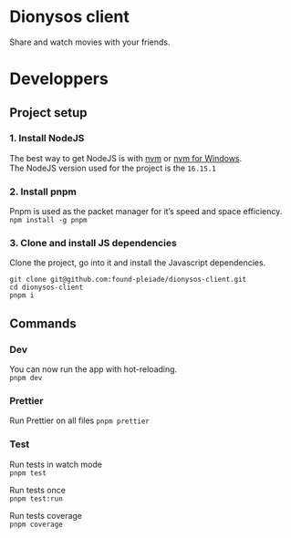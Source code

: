 # Dionysos client

Share and watch movies with your friends.

# Developpers

## Project setup

### 1. Install NodeJS

The best way to get NodeJS is with [nvm](https://github.com/nvm-sh/nvm) or [nvm for Windows](https://github.com/coreybutler/nvm-windows).  
The NodeJS version used for the project is the `16.15.1`

### 2. Install pnpm

Pnpm is used as the packet manager for it’s speed and space efficiency.  
`npm install -g pnpm`

### 3. Clone and install JS dependencies

Clone the project, go into it and install the Javascript dependencies.

```
git clone git@github.com:found-pleiade/dionysos-client.git
cd dionysos-client
pnpm i
```

## Commands

### Dev

You can now run the app with hot-reloading.  
`pnpm dev`

### Prettier

Run Prettier on all files
`pnpm prettier`

### Test

Run tests in watch mode  
`pnpm test`

Run tests once  
`pnpm test:run`

Run tests coverage  
`pnpm coverage`
